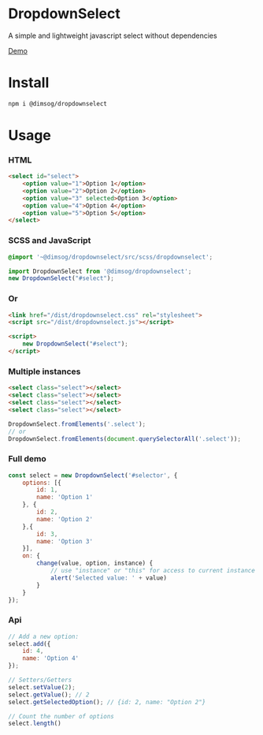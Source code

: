 # DropdownSelect

A simple and lightweight javascript select without dependencies

[Demo](https://vajs.ru/)

# Install
```bash
npm i @dimsog/dropdownselect
```

# Usage
### HTML
```html
<select id="select">
    <option value="1">Option 1</option>
    <option value="2">Option 2</option>
    <option value="3" selected>Option 3</option>
    <option value="4">Option 4</option>
    <option value="5">Option 5</option>
</select>
```

### SCSS and JavaScript
```scss
@import '~@dimsog/dropdownselect/src/scss/dropdownselect';
```
```js
import DropdownSelect from '@dimsog/dropdownselect';
new DropdownSelect("#select");
```

### Or
```html
<link href="/dist/dropdownselect.css" rel="stylesheet">
<script src="/dist/dropdownselect.js"></script>

<script>
    new DropdownSelect("#select");
</script>
```

### Multiple instances
```html
<select class="select"></select>
<select class="select"></select>
<select class="select"></select>
<select class="select"></select>
```

```js
DropdownSelect.fromElements('.select');
// or
DropdownSelect.fromElements(document.querySelectorAll('.select'));
```

### Full demo
```js
const select = new DropdownSelect('#selector', {
    options: [{
        id: 1,
        name: 'Option 1'
    }, {
        id: 2,
        name: 'Option 2'
    },{
        id: 3,
        name: 'Option 3'
    }],
    on: {
        change(value, option, instance) {
            // use "instance" or "this" for access to current instance
            alert('Selected value: ' + value)
        }
    }
});
```

### Api
```js
// Add a new option:
select.add({
    id: 4,
    name: 'Option 4'
});

// Setters/Getters
select.setValue(2);
select.getValue(); // 2
select.getSelectedOption(); // {id: 2, name: "Option 2"}

// Count the number of options 
select.length()
```
